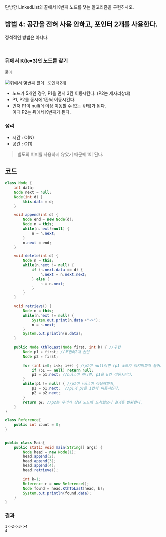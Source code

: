 단방향 LinkedList의 끝에서 K번째 노드를 찾는 알고리즘을 구현하시오.
## 방법 4: 공간을 전혀 사용 안하고, 포인터 2개를 사용한다.
정석적인 방법은 아니다.

<br> 

### 뒤에서 K(k=3)인 노드를 찾기 
`풀이` <br> <br>
![뒤에서 몇번째 풀이- 포인터2개](https://user-images.githubusercontent.com/57389368/190322169-4430f04c-848a-4290-be36-fb18a72b9389.JPG) <br>
+ 노드가 5개인 경우, P1을 먼저 3칸 이동시킨다. (P2는 제자리상태)
+ P1, P2를 동시에 1칸씩 이동시킨다.
+ 먼저 P1이 null(더 이상 이동할 수 없는 상태)가 된다. <br> 이때 P2는 뒤에서 K번째가 된다.

### 정리
+ 시간 : O(N)
+ 공간 : O(1) 
> 별도의 버퍼를 사용하지 않았기 때문에 1이 된다.

## 코드
```java
class Node {
    int data;
    Node next = null;
    Node(int d) {
        this.data = d;
    }

    void append(int d) {
        Node end = new Node(d);
        Node n = this;
        while(n.next!=null) {
            n = n.next;
        }
        n.next = end;
    }

    void delete(int d) {
        Node n = this;
        while(n.next != null) {
            if (n.next.data == d) {
                n.next = n.next.next;
            } else {
                n = n.next;
            }
        }
    }

    void retrieve() {
        Node n = this;
        while(n.next != null) {
            System.out.print(n.data +"->");
            n = n.next;
        }
        System.out.println(n.data);
    }

    public Node KthToLast(Node first, int k) { //구현
        Node p1 = first; //포인터2개 선언
        Node p2 = first;

        for (int i=0; i<k; i++) { //p1이 null이면 (p1 노드가 마지막까지 들어가 null인 상태) 함수를 종료한다.
            if (p1 == null) return null;
            p1 = p1.next; //null이 아니면, p1을 k칸 이동시킨다.
        }
        while(p1 != null) { //p1이 null이 아닐때까지,
            p1 = p1.next;  //p1과 p2를 1칸씩 이동시킨다.
            p2 = p2.next; 
        }
        return p2; //p2는 우리가 찾던 노드에 도착했으니 결과를 반환한다.
    }
}

class Reference{
    public int count = 0;
}


public class Main{
    public static void main(String[] args) {
        Node head = new Node(1);
        head.append(2);
        head.append(3);
        head.append(4);
        head.retrieve();

        int k=1;
        Reference r = new Reference();
        Node found = head.KthToLast(head, k);
        System.out.println(found.data);
    }
}
```

### 결과
```
1->2->3->4
4
```

